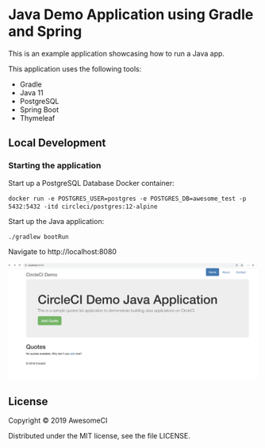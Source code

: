 # Java Demo Application using Gradle and Spring

This is an example application showcasing how to run a Java app.

This application uses the following tools: 

* Gradle
* Java 11
* PostgreSQL
* Spring Boot
* Thymeleaf

## Local Development

### Starting the application

Start up a PostgreSQL Database Docker container:

```
docker run -e POSTGRES_USER=postgres -e POSTGRES_DB=awesome_test -p 5432:5432 -itd circleci/postgres:12-alpine
```

Start up the Java application:

```
./gradlew bootRun
```

Navigate to http://localhost:8080

![Screenshot of index page](assets/index.png?raw=true "Screenshot of index page")

## License

Copyright © 2019 AwesomeCI

Distributed under the MIT license, see the file LICENSE.
